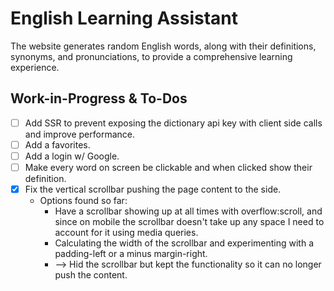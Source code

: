 # English Learning Assistant

The website generates random English words, along with their definitions, synonyms, and pronunciations, to provide a comprehensive learning experience.

## Work-in-Progress & To-Dos

- [ ] Add SSR to prevent exposing the dictionary api key with client side calls and improve performance.
- [ ] Add a favorites.
- [ ] Add a login w/ Google.
- [ ] Make every word on screen be clickable and when clicked show their definition.
- [x] Fix the vertical scrollbar pushing the page content to the side.
  - Options found so far:
    - Have a scrollbar showing up at all times with overflow:scroll, and since on mobile the scrollbar doesn't take up any space I need to account for it using media queries.
    - Calculating the width of the scrollbar and experimenting with a padding-left or a minus margin-right.
    - --> Hid the scrollbar but kept the functionality so it can no longer push the content.
